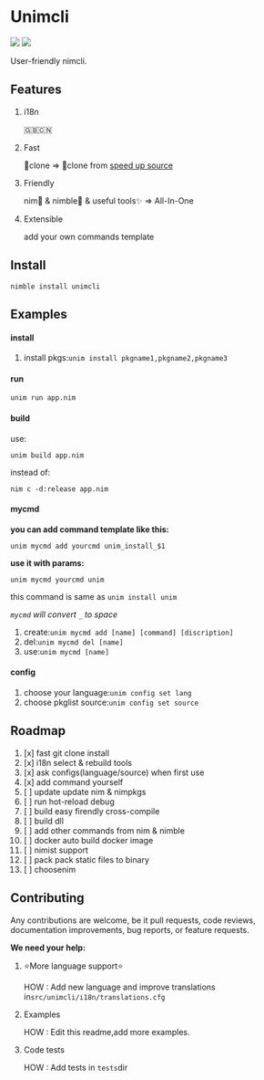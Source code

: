 # Unimcli

![](http://img.shields.io/badge/license-MIT-blue.svg) ![](https://raw.fastgit.org/yglukhov/nimble-tag/master/nimble.png)

User-friendly nimcli.

## Features

1. i18n

   🇬🇧🇨🇳

2. Fast

   🐌clone => 🚀clone from [speed up source](https://github.com/SOVLOOKUP/nimPkg)

3. Friendly

   nim👑 & nimble💍 & useful tools✨ => All-In-One
   
4. Extensible

   add your own commands template

## Install
`nimble install unimcli`
## Examples

#### install

1. install pkgs:`unim install pkgname1,pkgname2,pkgname3`

#### run

`unim run app.nim`  

#### build

use:

`unim build app.nim` 

instead of:

 `nim c -d:release app.nim`

#### mycmd

**you can add command template like this:**

`unim mycmd add yourcmd unim_install_$1`

**use it with params:**

`unim mycmd yourcmd unim` 

this command is same as `unim install unim`

*`mycmd` will convert `_` to space*



1. create:`unim mycmd add [name] [command] [discription]`
2. del:`unim mycmd del [name]`
3. use:`unim mycmd [name]`

#### config

1. choose your language:`unim config set lang`
2. choose pkglist source:`unim config set source`

## Roadmap

1. [x] fast git clone install
2. [x] i18n select & rebuild tools
3. [x] ask configs(language/source) when first use
4. [x] add command yourself
5. [ ] update update nim & nimpkgs
6. [ ] run hot-reload debug 
7. [ ] build easy  firendly cross-compile
8. [ ] build dll
9. [ ] add other commands from nim & nimble
10. [ ] docker auto build docker image
11. [ ] nimist support
12. [ ] pack pack static files to binary
13. [ ] choosenim

## Contributing

Any contributions are welcome, be it pull requests, code reviews, documentation improvements, bug reports, or feature requests.

**We need your help:**

1. ⭐More language support⭐

   HOW : Add new language and improve translations in`src/unimcli/i18n/translations.cfg`

2. Examples

   HOW : Edit this readme,add more examples.

3. Code tests

   HOW : Add tests in `tests`dir

